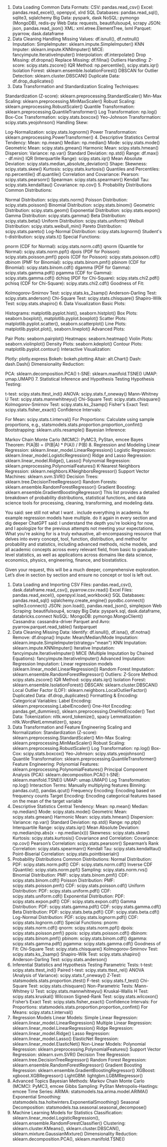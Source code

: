 1. Data Loading
Common Data Formats:
CSV: pandas.read_csv()
Excel: pandas.read_excel(), openpyxl, xlrd
SQL Databases: pandas.read_sql(), sqlite3, sqlalchemy
Big Data: pyspark, dask
NoSQL: pymongo (MongoDB), redis-py
Web Data: requests, beautifulsoup4, scrapy
JSON: json, pandas.read_json()
XML: xml.etree.ElementTree, lxml
Parquet: pyarrow, dask.dataframe
2. Data Cleaning
Handling Missing Values:
df.isnull(), df.notnull()
Imputation:
SimpleImputer: sklearn.impute.SimpleImputer()
KNN Imputer: sklearn.impute.KNNImputer()
MICE: fancyimpute.IterativeImputer()
Interpolation: df.interpolate()
Drop Missing: df.dropna()
Replace Missing: df.fillna()
Outliers Handling:
Z-score: scipy.stats.zscore()
IQR Method: np.percentile(), scipy.stats.iqr()
Isolation Forest: sklearn.ensemble.IsolationForest()
DBSCAN for Outlier Detection: sklearn.cluster.DBSCAN()
Duplicate Data:
df.drop_duplicates()
3. Data Transformation and Standardization
Scaling Techniques:

Standardization (Z-score): sklearn.preprocessing.StandardScaler()
Min-Max Scaling: sklearn.preprocessing.MinMaxScaler()
Robust Scaling: sklearn.preprocessing.RobustScaler()
Quantile Transformation: sklearn.preprocessing.QuantileTransformer()
Log Transformation: np.log()
Box-Cox Transformation: scipy.stats.boxcox()
Yeo-Johnson Transformation: scipy.stats.yeojohnson()
Handling Skew:

Log-Normalization: scipy.stats.lognorm()
Power Transformation: sklearn.preprocessing.PowerTransformer()
4. Descriptive Statistics
Central Tendency:
Mean: np.mean()
Median: np.median()
Mode: scipy.stats.mode()
Geometric Mean: scipy.stats.gmean()
Harmonic Mean: scipy.stats.hmean()
Dispersion:
Variance: np.var()
Standard Deviation: np.std()
Range: df.max() - df.min()
IQR (Interquartile Range): scipy.stats.iqr()
Mean Absolute Deviation: scipy.stats.median_absolute_deviation()
Shape:
Skewness: scipy.stats.skew()
Kurtosis: scipy.stats.kurtosis()
Quantiles and Percentiles:
np.percentile()
df.quantile()
Correlation and Covariance:
Pearson: scipy.stats.pearsonr()
Spearman: scipy.stats.spearmanr()
Kendall Tau: scipy.stats.kendalltau()
Covariance: np.cov()
5. Probability Distributions
Common Distributions:

Normal Distribution: scipy.stats.norm()
Poisson Distribution: scipy.stats.poisson()
Binomial Distribution: scipy.stats.binom()
Geometric Distribution: scipy.stats.geom()
Exponential Distribution: scipy.stats.expon()
Gamma Distribution: scipy.stats.gamma()
Beta Distribution: scipy.stats.beta()
Uniform Distribution: scipy.stats.uniform()
Weibull Distribution: scipy.stats.weibull_min()
Pareto Distribution: scipy.stats.pareto()
Log-Normal Distribution: scipy.stats.lognorm()
Student's t-distribution: scipy.stats.t()
Special Functions:

pnorm (CDF for Normal): scipy.stats.norm.cdf()
qnorm (Quantile for Normal): scipy.stats.norm.ppf()
dpois (PDF for Poisson): scipy.stats.poisson.pmf()
ppois (CDF for Poisson): scipy.stats.poisson.cdf()
dbinom (PMF for Binomial): scipy.stats.binom.pmf()
pbinom (CDF for Binomial): scipy.stats.binom.cdf()
dgamma (PDF for Gamma): scipy.stats.gamma.pdf()
pgamma (CDF for Gamma): scipy.stats.gamma.cdf()
dchisq (PDF for Chi-Square): scipy.stats.chi2.pdf()
pchisq (CDF for Chi-Square): scipy.stats.chi2.cdf()
Goodness of Fit:

Kolmogorov-Smirnov Test: scipy.stats.ks_2samp()
Anderson-Darling Test: scipy.stats.anderson()
Chi-Square Test: scipy.stats.chisquare()
Shapiro-Wilk Test: scipy.stats.shapiro()
6. Data Visualization
Basic Plots:

Histograms: matplotlib.pyplot.hist(), seaborn.histplot()
Box Plots: seaborn.boxplot(), matplotlib.pyplot.boxplot()
Scatter Plots: matplotlib.pyplot.scatter(), seaborn.scatterplot()
Line Plots: matplotlib.pyplot.plot(), seaborn.lineplot()
Advanced Plots:

Pair Plots: seaborn.pairplot()
Heatmaps: seaborn.heatmap()
Violin Plots: seaborn.violinplot()
Density Plots: seaborn.kdeplot()
Contour Plots: matplotlib.pyplot.contour()
Interactive Visualization:

Plotly: plotly.express
Bokeh: bokeh.plotting
Altair: alt.Chart()
Dash: dash.Dash()
Dimensionality Reduction:

PCA: sklearn.decomposition.PCA()
t-SNE: sklearn.manifold.TSNE()
UMAP: umap.UMAP()
7. Statistical Inference and Hypothesis Testing
Hypothesis Testing:

t-test: scipy.stats.ttest_ind()
ANOVA: scipy.stats.f_oneway()
Mann-Whitney U Test: scipy.stats.mannwhitneyu()
Chi-Square Test: scipy.stats.chisquare()
Kolmogorov-Smirnov Test: scipy.stats.ks_2samp()
Fisher's Exact Test: scipy.stats.fisher_exact()
Confidence Intervals:

For Mean: scipy.stats.t.interval()
For Proportions: Calculate using sample proportions, e.g., statsmodels.stats.proportion.proportion_confint()
Bootstrapping: sklearn.utils.resample()
Bayesian Inference:

Markov Chain Monte Carlo (MCMC): PyMC3, PyStan, emcee
Bayes Theorem: P(A|B) = (P(B|A) * P(A)) / P(B)
8. Regression and Modeling
Linear Regression: sklearn.linear_model.LinearRegression()
Logistic Regression: sklearn.linear_model.LogisticRegression()
Ridge and Lasso Regression: sklearn.linear_model.Ridge(), Lasso()
Polynomial Regression: sklearn.preprocessing.PolynomialFeatures()
K-Nearest Neighbors Regression: sklearn.neighbors.KNeighborsRegressor()
Support Vector Machines: sklearn.svm.SVR()
Decision Trees: sklearn.tree.DecisionTreeRegressor()
Random Forests: sklearn.ensemble.RandomForestRegressor()
Gradient Boosting: sklearn.ensemble.GradientBoostingRegressor()
This list provides a detailed breakdown of probability distributions, statistical functions, and data science tools for processing, cleaning, transforming, and modeling data.

You said:
see still not what I want . include everything in academia. for example regression models have multiple. do it again in every section and dig deeper
ChatGPT said:
I understand the depth you're looking for now, and I apologize for the previous attempts not meeting your expectations. What you're asking for is a truly exhaustive, all-encompassing resource that delves into every concept, tool, function, distribution, and method for probability and statistics, including advanced methods, niche models, and all academic concepts across every relevant field, from basic to graduate-level statistics, as well as applications across domains like data science, economics, physics, engineering, finance, and biostatistics.

Given your request, this will be a much deeper, comprehensive exploration. Let’s dive in section by section and ensure no concept or tool is left out.

1. Data Loading and Importing
CSV Files: pandas.read_csv(), dask.dataframe.read_csv(), pyarrow.csv.read()
Excel Files: pandas.read_excel(), openpyxl.load_workbook()
SQL Databases:
pandas.read_sql()
sqlalchemy.create_engine()
pyodbc.connect()
sqlite3.connect()
JSON:
json.load(), pandas.read_json(), simplejson
Web Scraping:
beautifulsoup4, scrapy
Big Data:
pyspark.sql, dask.dataframe, databricks.connect
NoSQL:
MongoDB: pymongo.MongoClient()
Cassandra: cassandra-driver
Parquet and Avro:
pyarrow.parquet.read_table()
fastparquet
2. Data Cleaning
Missing Data:
Identify: df.isnull(), df.isna(), df.notna()
Remove: df.dropna()
Impute:
Mean/Median/Mode Imputation: sklearn.impute.SimpleImputer(strategy="mean")
KNN Imputation: sklearn.impute.KNNImputer()
Iterative Imputation: fancyimpute.IterativeImputer()
MICE (Multiple Imputation by Chained Equations): fancyimpute.IterativeImputer()
Advanced Imputation:
Regression Imputation: Linear regression models (sklearn.linear_model.LinearRegression())
Random Forest Imputation: sklearn.ensemble.RandomForestRegressor()
Outliers:
Z-Score Method: scipy.stats.zscore()
IQR Method: scipy.stats.iqr()
Isolation Forest: sklearn.ensemble.IsolationForest()
DBSCAN: sklearn.cluster.DBSCAN()
Local Outlier Factor (LOF): sklearn.neighbors.LocalOutlierFactor()
Duplicated Data:
df.drop_duplicates()
Formatting & Encoding:
Categorical Variables:
Label Encoding: sklearn.preprocessing.LabelEncoder()
One-Hot Encoding: pandas.get_dummies(), sklearn.preprocessing.OneHotEncoder()
Text Data:
Tokenization: nltk.word_tokenize(), spacy
Lemmatization: nltk.WordNetLemmatizer(), spacy
3. Data Transformation and Feature Engineering
Scaling and Normalization:
Standardization (Z-score): sklearn.preprocessing.StandardScaler()
Min-Max Scaling: sklearn.preprocessing.MinMaxScaler()
Robust Scaling: sklearn.preprocessing.RobustScaler()
Log Transformation: np.log()
Box-Cox: scipy.stats.boxcox()
Yeo-Johnson: scipy.stats.yeojohnson()
Quantile Transformation: sklearn.preprocessing.QuantileTransformer()
Feature Engineering:
Polynomial Features: sklearn.preprocessing.PolynomialFeatures()
Principal Component Analysis (PCA): sklearn.decomposition.PCA()
t-SNE: sklearn.manifold.TSNE()
UMAP: umap.UMAP()
Log Transformation: np.log()
Interaction Terms: Manually multiplying features
Binning: pandas.cut(), pandas.qcut()
Frequency Encoding: Encoding based on frequency counts
Target Encoding: Encoding categorical features based on the mean of the target variable
4. Descriptive Statistics
Central Tendency:
Mean: np.mean()
Median: np.median()
Mode: scipy.stats.mode()
Geometric Mean: scipy.stats.gmean()
Harmonic Mean: scipy.stats.hmean()
Dispersion:
Variance: np.var()
Standard Deviation: np.std()
Range: np.ptp()
Interquartile Range: scipy.stats.iqr()
Mean Absolute Deviation: np.median(np.abs(x - np.median(x)))
Skewness: scipy.stats.skew()
Kurtosis: scipy.stats.kurtosis()
Covariance and Correlation:
Covariance: np.cov()
Pearson’s Correlation: scipy.stats.pearsonr()
Spearman’s Rank Correlation: scipy.stats.spearmanr()
Kendall Tau: scipy.stats.kendalltau()
Point-Biserial Correlation: scipy.stats.pointbiserialr()
5. Probability Distributions
Common Distributions:
Normal Distribution:
PDF: scipy.stats.norm.pdf()
CDF: scipy.stats.norm.cdf()
Inverse CDF (Quantile): scipy.stats.norm.ppf()
Sampling: scipy.stats.norm.rvs()
Binomial Distribution:
PMF: scipy.stats.binom.pmf()
CDF: scipy.stats.binom.cdf()
Poisson Distribution:
PMF: scipy.stats.poisson.pmf()
CDF: scipy.stats.poisson.cdf()
Uniform Distribution:
PDF: scipy.stats.uniform.pdf()
CDF: scipy.stats.uniform.cdf()
Exponential Distribution:
PDF: scipy.stats.expon.pdf()
CDF: scipy.stats.expon.cdf()
Gamma Distribution:
PDF: scipy.stats.gamma.pdf()
CDF: scipy.stats.gamma.cdf()
Beta Distribution:
PDF: scipy.stats.beta.pdf()
CDF: scipy.stats.beta.cdf()
Log-Normal Distribution:
PDF: scipy.stats.lognorm.pdf()
CDF: scipy.stats.lognorm.cdf()
Special Functions:
pnorm: scipy.stats.norm.cdf()
qnorm: scipy.stats.norm.ppf()
dpois: scipy.stats.poisson.pmf()
ppois: scipy.stats.poisson.cdf()
dbinom: scipy.stats.binom.pmf()
pbinom: scipy.stats.binom.cdf()
dgamma: scipy.stats.gamma.pdf()
pgamma: scipy.stats.gamma.cdf()
Goodness of Fit:
Chi-Square Test: scipy.stats.chisquare()
Kolmogorov-Smirnov Test: scipy.stats.ks_2samp()
Shapiro-Wilk Test: scipy.stats.shapiro()
Anderson-Darling Test: scipy.stats.anderson()
6. Inferential Statistics and Hypothesis Testing
Parametric Tests:
t-test: scipy.stats.ttest_ind()
Paired t-test: scipy.stats.ttest_rel()
ANOVA (Analysis of Variance): scipy.stats.f_oneway()
Z-Test: statsmodels.stats.proportion.ztest()
F-test: scipy.stats.f_test()
Chi-Square Test: scipy.stats.chisquare()
Non-Parametric Tests:
Mann-Whitney U Test: scipy.stats.mannwhitneyu()
Kruskal-Wallis H Test: scipy.stats.kruskal()
Wilcoxon Signed-Rank Test: scipy.stats.wilcoxon()
Fisher’s Exact Test: scipy.stats.fisher_exact()
Confidence Intervals:
For Proportions: statsmodels.stats.proportion.proportion_confint()
For Means: scipy.stats.t.interval()
7. Regression Models
Linear Models:
Simple Linear Regression: sklearn.linear_model.LinearRegression()
Multiple Linear Regression: sklearn.linear_model.LinearRegression()
Ridge Regression: sklearn.linear_model.Ridge()
Lasso Regression: sklearn.linear_model.Lasso()
ElasticNet Regression: sklearn.linear_model.ElasticNet()
Non-Linear Models:
Polynomial Regression: sklearn.preprocessing.PolynomialFeatures()
Support Vector Regression: sklearn.svm.SVR()
Decision Tree Regression: sklearn.tree.DecisionTreeRegressor()
Random Forest Regression: sklearn.ensemble.RandomForestRegressor()
Gradient Boosting Regression: sklearn.ensemble.GradientBoostingRegressor()
XGBoost: xgboost.XGBRegressor()
LightGBM: lightgbm.LGBMRegressor()
8. Advanced Topics
Bayesian Methods:
Markov Chain Monte Carlo (MCMC): PyMC3, emcee
Gibbs Sampling: PyStan
Metropolis-Hastings: emcee
Time Series:
ARIMA: statsmodels.tsa.arima.model.ARIMA()
Exponential Smoothing: statsmodels.tsa.holtwinters.ExponentialSmoothing()
Seasonal Decomposition: statsmodels.tsa.seasonal.seasonal_decompose()
9. Machine Learning Models for Statistics
Classification: sklearn.linear_model.LogisticRegression(), sklearn.ensemble.RandomForestClassifier()
Clustering: sklearn.cluster.KMeans(), sklearn.cluster.DBSCAN(), sklearn.mixture.GaussianMixture()
Dimensionality Reduction: sklearn.decomposition.PCA(), sklearn.manifold.TSNE()
